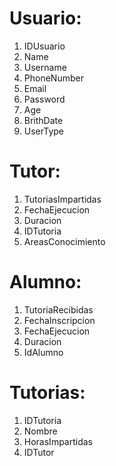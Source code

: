 Usuario:
====

1. IDUsuario
1. Name
1. Username
1. PhoneNumber
1. Email
1. Password
1. Age
1. BrithDate
1. UserType

Tutor:
===

1. TutoriasImpartidas
1. FechaEjecucion
1. Duracion
1. IDTutoria
1. AreasConocimiento

Alumno:
===

1. TutoriaRecibidas
1. FechaInscripcion
1. FechaEjecucion
1. Duracion
1. IdAlumno

Tutorias:
===

1. IDTutoria
1. Nombre
1. HorasImpartidas
1. IDTutor